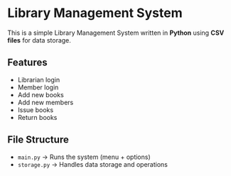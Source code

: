 # Library Management System

This is a simple Library Management System written in **Python** using **CSV files** for data storage.  

## Features
- Librarian login  
- Member login  
- Add new books  
- Add new members  
- Issue books  
- Return books  

## File Structure
- `main.py` → Runs the system (menu + options)  
- `storage.py` → Handles data storage and operations  
